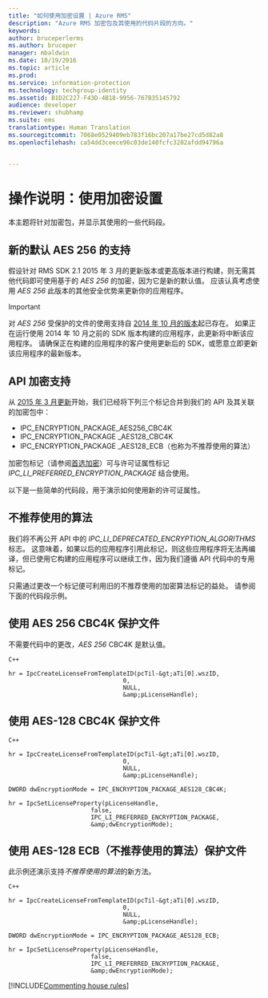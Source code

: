 ```yaml
---
title: "如何使用加密设置 | Azure RMS"
description: "Azure RMS 加密包及其使用的代码片段的方向。"
keywords: 
author: bruceperlerms
ms.author: bruceper
manager: mbaldwin
ms.date: 10/19/2016
ms.topic: article
ms.prod: 
ms.service: information-protection
ms.technology: techgroup-identity
ms.assetid: B1D2C227-F43D-4B18-9956-767B35145792
audience: developer
ms.reviewer: shubhamp
ms.suite: ems
translationtype: Human Translation
ms.sourcegitcommit: 7068e0529409eb783f16bc207a17be27cd5d82a8
ms.openlocfilehash: ca54dd3ceece96c03de140fcfc3202afdd94796a


---
```


# <a name="how-to-work-with-encryption-settings"></a>操作说明：使用加密设置

本主题将针对加密包，并显示其使用的一些代码段。

## <a name="support-for-aes-256-the-new-default"></a>新的默认 AES 256 的支持

假设针对 RMS SDK 2.1 2015 年 3 月的更新版本或更高版本进行构建，则无需其他代码即可使用基于的 *AES 256* 的加密，因为它是新的默认值。 应该认真考虑使用 *AES 256* 此版本的其他安全优势来更新你的应用程序。

> [!IMPORTANT]
> 对 *AES 256* 受保护的文件的使用支持自 [2014 年 10 月的版本](release-notes-rtm.md)起已存在。 如果正在运行使用 2014 年 10 月之前的 SDK 版本构建的应用程序，此更新将中断该应用程序。 请确保正在构建的应用程序的客户使用更新后的 SDK，或愿意立即更新该应用程序的最新版本。

 
## <a name="api-encryption-support"></a>API 加密支持

从 [2015 年 3 月更新](release-notes-rtm.md)开始，我们已经将下列三个标记合并到我们的 API 及其关联的加密包中：

-   IPC\_ENCRYPTION\_PACKAGE\_AES256\_CBC4K
-   IPC\_ENCRYPTION\_PACKAGE \_AES128\_CBC4K
-   IPC\_ENCRYPTION\_PACKAGE \_AES128\_ECB（也称为不推荐使用的算法）

加密包标记（请参阅[首选加密](https://msdn.microsoft.com/library/dn974065.aspx)）可与许可证属性标记 *IPC\_LI\_PREFERRED\_ENCRYPTION\_PACKAGE* 结合使用。

以下是一些简单的代码段，用于演示如何使用新的许可证属性。

## <a name="deprecated-algorithms"></a>不推荐使用的算法

我们将不再公开 API 中的 *IPC\_LI\_DEPRECATED\_ENCRYPTION\_ALGORITHMS* 标志。 这意味着，如果以后的应用程序引用此标记，则这些应用程序将无法再编译，但已使用它构建的应用程序可以继续工作，因为我们遵循 API 代码中的专用标记。

只需通过更改一个标记便可利用旧的不推荐使用的加密算法标记的益处。 请参阅下面的代码段示例。

## <a name="protect-files-with-aes-256-cbc4k"></a>使用 AES 256 CBC4K 保护文件

不需要代码中的更改，*AES 256* CBC4K 是默认值。

    C++

    hr = IpcCreateLicenseFromTemplateID(pcTil-&gt;aTi[0].wszID,
                                    0,
                                    NULL,
                                    &amp;pLicenseHandle);


## <a name="protect-files-with-aes-128-cbc4k"></a>使用 AES-128 CBC4K 保护文件

    C++

    hr = IpcCreateLicenseFromTemplateID(pcTil-&gt;aTi[0].wszID,
                                    0,
                                    NULL,
                                    &amp;pLicenseHandle);

    DWORD dwEncryptionMode = IPC_ENCRYPTION_PACKAGE_AES128_CBC4K;

    hr = IpcSetLicenseProperty(pLicenseHandle,
                           false,
                           IPC_LI_PREFERRED_ENCRYPTION_PACKAGE,
                           &amp;dwEncryptionMode);


## <a name="protect-files-with-aes-128-ecb-deprecated-algorithms"></a>使用 AES-128 ECB（不推荐使用的算法）保护文件

此示例还演示支持*不推荐使用的算法*的新方法。

    C++

    hr = IpcCreateLicenseFromTemplateID(pcTil-&gt;aTi[0].wszID,
                                    0,
                                    NULL,
                                    &amp;pLicenseHandle);

    DWORD dwEncryptionMode = IPC_ENCRYPTION_PACKAGE_AES128_ECB;

    hr = IpcSetLicenseProperty(pLicenseHandle,
                           false,
                           IPC_LI_PREFERRED_ENCRYPTION_PACKAGE,
                           &amp;dwEncryptionMode);


[!INCLUDE[Commenting house rules](../includes/houserules.md)]


<!--HONumber=Jan17_HO1-->


